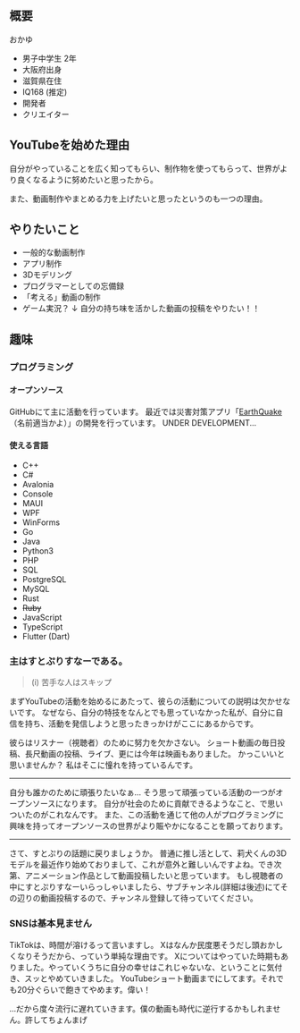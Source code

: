 ## 概要

おかゆ
- 男子中学生 2年
- 大阪府出身
- 滋賀県在住
- IQ168 (推定)
- 開発者
- クリエイター

## YouTubeを始めた理由

自分がやっていることを広く知ってもらい、制作物を使ってもらって、世界がより良くなるように努めたいと思ったから。

また、動画制作やまとめる力を上げたいと思ったというのも一つの理由。
## やりたいこと

- 一般的な動画制作
- アプリ制作
- 3Dモデリング
- プログラマーとしての忘備録
- 「考える」動画の制作
- ゲーム実況？
↓
自分の持ち味を活かした動画の投稿をやりたい！！

## 趣味
### プログラミング
#### オープンソース

GitHubにて主に活動を行っています。
最近では災害対策アプリ「[EarthQuake](https://github.com/yossy4411/EarthQuake)（名前適当かよ）」の開発を行っています。
UNDER DEVELOPMENT...
#### 使える言語

- C++
- C#
 - Avalonia
 - Console
 - MAUI
 - WPF
 - WinForms
- Go
- Java
- Python3
- PHP
- SQL
 - PostgreSQL
 - MySQL
- Rust
- ~~Ruby~~
- JavaScript
- TypeScript
- Flutter (Dart)

### 主はすとぷりすなーである。

> (i) 苦手な人はスキップ

まずYouTubeの活動を始めるにあたって、彼らの活動についての説明は欠かせないです。
なぜなら、自分の特技をなんとでも思っていなかった私が、自分に自信を持ち、活動を発信しようと思ったきっかけがここにあるからです。

彼らはリスナー（視聴者）のために努力を欠かさない。
ショート動画の毎日投稿、長尺動画の投稿、ライブ、更には今年は映画もありました。
かっこいいと思いませんか？
私はそこに憧れを持っているんです。

---
自分も誰かのために頑張りたいなぁ...
そう思って頑張っている活動の一つがオープンソースになります。
自分が社会のために貢献できるようなこと、で思いついたのがこれなんです。
また、この活動を通じて他の人がプログラミングに興味を持ってオープンソースの世界がより賑やかになることを願っております。

---
さて、すとぷりの話題に戻りましょうか。
普通に推し活として、莉犬くんの3Dモデルを最近作り始めておりまして、これが意外と難しいんですよね。でき次第、アニメーション作品として動画投稿したいと思っています。
もし視聴者の中にすとぷりすなーいらっしゃいましたら、サブチャンネル(詳細は後述)にてその辺りの動画投稿するので、チャンネル登録して待っていてください。
### SNSは基本見ません

TikTokは、時間が溶けるって言いますし。
Xはなんか民度悪そうだし頭おかしくなりそうだから、っていう単純な理由です。
Xについてはやっていた時期もありました。やっていくうちに自分の幸せはこれじゃないな、ということに気付き、スッとやめていきました。
YouTubeショート動画までにしてます。それでも20分ぐらいで飽きてやめます。偉い！

...だから度々流行に遅れていきます。僕の動画も時代に逆行するかもしれません。許してちょんまげ

